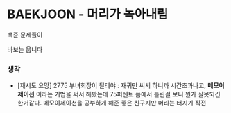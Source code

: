 # BAEKJOON - 머리가 녹아내림

백쥰 문제풀이

바보는 웁니다

### 생각

- [재시도 요망] 2775 부녀회장이 될테야 : 재귀만 써서 하니까 시간초과나고, __메모이제이션__ 이라는 기법을 써서 해봤는데 75퍼센트 쯤에서 틀린걸 보니 뭔가 잘못되긴 한거같다. 메모이제이션을 공부하게 해준 좋은 친구지만 머리는 터지기 직전

